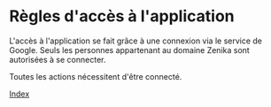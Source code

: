 # Règles d'accès à l'application

 L'accès à l'application se fait grâce à une connexion via le service de Google. Seuls les personnes appartenant au domaine Zenika sont autorisées à se connecter.

Toutes les actions nécessitent d'être connecté.

[Index](00_INDEX.md)
